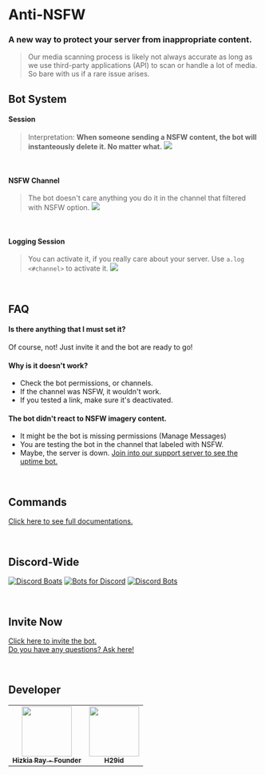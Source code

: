 # Anti-NSFW
### A new way to protect your server from inappropriate content.

> Our media scanning process is likely not always accurate as long as we use third-party applications (API) to scan or handle a lot of media. So bare with us if a rare issue arises.

## Bot System
#### Session

> Interpretation: **When someone sending a NSFW content, the bot will instanteously delete it. No matter what.**
![](https://gblobscdn.gitbook.com/assets%2F-Lz6bcAKSb2OlB58pmpJ%2F-LzAy43D2eoKG0g-VvW9%2F-LzAyWttYIkcCqqqPUz4%2F1.png?alt=media&token=f810a158-d6de-4404-9e00-b188601627a2)

<br>

#### NSFW Channel

> The bot doesn't care anything you do it in the channel that filtered with NSFW option.
![](https://gblobscdn.gitbook.com/assets%2F-Lz6bcAKSb2OlB58pmpJ%2F-LzB-5IgU_hjq3h9jEWF%2F-LzB-YZ6XFWOV0_kqjho%2F2.png?alt=media&token=cb8efc18-16dd-41e5-85c3-e09b38d0e894)

<br>

#### Logging Session
> You can activate it, if you really care about your server. Use `a.log <#channel>` to activate it.
![](https://gblobscdn.gitbook.com/assets%2F-Lz6bcAKSb2OlB58pmpJ%2F-LzB-5IgU_hjq3h9jEWF%2F-LzB23_DqsOPaKnnPVyf%2F4.png?alt=media&token=3fdd688e-5f8e-4e66-9aa5-ee58302b49d0)

<br>

## FAQ
#### Is there anything that I must set it?
Of course, not! Just invite it and the bot are ready to go!

#### Why is it doesn't work?
* Check the bot permissions, or channels.
* If the channel was NSFW, it wouldn't work.
* If you tested a link, make sure it's deactivated.

#### The bot didn't react to NSFW imagery content.
* It might be the bot is missing permissions (Manage Messages)
* You are testing the bot in the channel that labeled with NSFW.
* Maybe, the server is down. [Join into our support server to see the uptime bot.](https://discord.gg/dkP9fwY)

<br>

## Commands
[Click here to see full documentations.](https://discord-antinsfw.glitch.me)

<br>

## Discord-Wide
[![Discord Boats](https://discord.boats/api/widget/663326517731917844)](https://discord.boats/bot/663326517731917844)
[![Bots for Discord](https://botsfordiscord.com/api/bot/663326517731917844/widget)](https://botsfordiscord.com/bots/663326517731917844)
[![Discord Bots](https://top.gg/api/widget/663326517731917844.svg)](https://top.gg/bot/663326517731917844)

<br>

## Invite Now
[Click here to invite the bot.](https://bit.ly/anti-nsfw) <br>
[Do you have any questions? Ask here!](https://discord.gg/dkP9fwY)

<br>

## Developer

<table>
  <tr>
    <td align="center"><a href="http://r4y.glitch.me/"><img src="https://cdn.discordapp.com/avatars/331265944363991042/ca2572375847f43f888f448249f744ef.jpg?size=1024" width="100px;" alt=""/><br /><sub><b>Hizkia Ray - Founder</b></sub></a><br /></td>
    <td align="center"><img src="https://cdn.discordapp.com/avatars/300577300242759682/efa5c815b70e104023af77f5b3cf32e4.jpg?size=1024" width="100px;" alt=""/><br /><sub><b>H29id</b></sub><br /></td>
    <tr>
</table>
<br>
